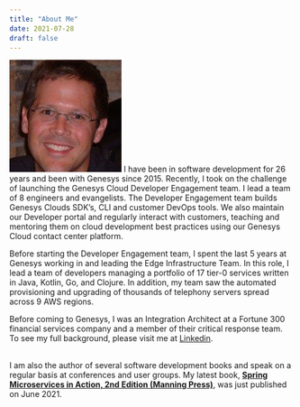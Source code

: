 ```yaml
---
title: "About Me"
date: 2021-07-28
draft: false
---
```

  ![me](/images/realpic.jpeg) 
I have been in software development for 26 years and been with Genesys since 2015. Recently, I took on the challenge of launching the Genesys Cloud Developer Engagement team. I lead a team of 8 engineers and evangelists. The Developer Engagement team builds Genesys Clouds SDK’s, CLI and customer DevOps tools. We also maintain our Developer portal and regularly interact with customers, teaching and mentoring them on cloud development best practices using our Genesys Cloud contact center platform.

Before starting the Developer Engagement team, I spent the last 5 years at Genesys working in and leading the Edge Infrastructure Team. In this role, I lead a team of developers managing a portfolio of 17 tier-0 services written in Java, Kotlin, Go, and Clojure. In addition, my team saw the automated provisioning and upgrading of thousands of telephony servers spread across 9 AWS regions.

Before coming to Genesys, I was an Integration Architect at a Fortune 300 financial services company and a member of their critical response team. To see my full background, please visit me at [Linkedin](https://www.linkedin.com/in/jcarnell/)​.
<br/><br/>

I am also the author of several software development books and speak on a regular basis at conferences and user groups. My latest book, **[Spring Microservices in Action, 2nd Edition (Manning Press)](https://www.amazon.com/Spring-Microservices-Action-Second-Carnell/dp/1617296953/ref=sr_1_1_sspa?crid=7YUBXETF84G8&dchild=1&keywords=spring+microservices+in+action%2C+second+edition&qid=1627431454&sprefix=Spring+microse%2Caps%2C172&sr=8-1-spons&psc=1&spLa=ZW5jcnlwdGVkUXVhbGlmaWVyPUFFSTJZRkg0N0FCUE0mZW5jcnlwdGVkSWQ9QTA1NjcwMzQyN05BMzM1NjBDSlhXJmVuY3J5cHRlZEFkSWQ9QTA0ODUzNTIxTTVOSzdDN0dCWjkxJndpZGdldE5hbWU9c3BfYXRmJmFjdGlvbj1jbGlja1JlZGlyZWN0JmRvTm90TG9nQ2xpY2s9dHJ1ZQ==)**, was just published on June 2021.​